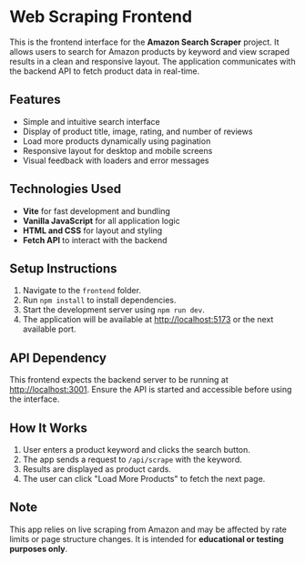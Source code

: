 # Web Scraping Frontend

This is the frontend interface for the **Amazon Search Scraper** project. It allows users to search for Amazon products by keyword and view scraped results in a clean and responsive layout. The application communicates with the backend API to fetch product data in real-time.

## Features

- Simple and intuitive search interface
- Display of product title, image, rating, and number of reviews
- Load more products dynamically using pagination
- Responsive layout for desktop and mobile screens
- Visual feedback with loaders and error messages

## Technologies Used

- **Vite** for fast development and bundling
- **Vanilla JavaScript** for all application logic
- **HTML and CSS** for layout and styling
- **Fetch API** to interact with the backend

## Setup Instructions

1. Navigate to the `frontend` folder.
2. Run `npm install` to install dependencies.
3. Start the development server using `npm run dev`.
4. The application will be available at [http://localhost:5173](http://localhost:5173) or the next available port.

## API Dependency

This frontend expects the backend server to be running at [http://localhost:3001](http://localhost:3001). Ensure the API is started and accessible before using the interface.

## How It Works

1. User enters a product keyword and clicks the search button.
2. The app sends a request to `/api/scrape` with the keyword.
3. Results are displayed as product cards.
4. The user can click "Load More Products" to fetch the next page.

## Note

This app relies on live scraping from Amazon and may be affected by rate limits or page structure changes. It is intended for **educational or testing purposes only**.
